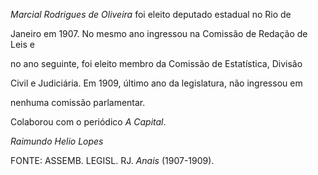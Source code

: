 

*Marcial Rodrigues de Oliveira* foi eleito deputado estadual no Rio de

Janeiro em 1907. No mesmo ano ingressou na Comissão de Redação de Leis e

no ano seguinte, foi eleito membro da Comissão de Estatística, Divisão

Civil e Judiciária. Em 1909, último ano da legislatura, não ingressou em

nenhuma comissão parlamentar.



Colaborou com o periódico *A Capital*.



*Raimundo Helio Lopes*



FONTE: ASSEMB. LEGISL. RJ. *Anais* (1907-1909).

